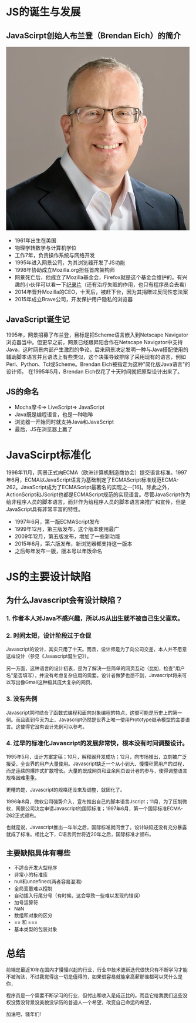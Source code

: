 # JS的诞生与发展
## JavaScirpt创始人布兰登（Brendan Eich）的简介
![布兰登](../../static/images/布兰登.jpg)
* 1961年出生在美国
* 物理学转数学与计算机学位
* 工作7年，负责操作系统与网络开发
* 1995年进入网景公司，为其浏览器开发了JS功能
* 1998年协助成立Mozilla.org担任首席架构师
* 网景死亡后，他成立了Mozilla基金会，Firefox就是这个基金会维护的。有兴趣的小伙伴可以看一下[纪录片](https://www.bilibili.com/video/av15989846/)（还有治疗失眠的作用，也只有程序员会去看）
* 2014年晋升Mozilla的CEO，十天后，被赶下台，因为其捐赠过反同性恋法案
* 2015年成立Brave公司，开发保护用户隐私的浏览器

## JavaScript诞生记
 1995年，网景招募了布兰登，目标是把Scheme语言嵌入到Netscape Navigator浏览器当中。但更早之前，网景已经跟昇阳合作在Netscape Navigator中支持Java，这时网景内部产生激烈的争论。后来网景决定发明一种与Java搭配使用的辅助脚本语言并且语法上有些类似，这个决策导致排除了采用现有的语言，例如Perl、Python、Tcl或Scheme。Brendan Eich被指定为这种"简化版Java语言"的设计师。
 在1995年5月，Brendan Eich仅花了十天时间就把原型设计出来了。

## JS的命名
* Mocha摩卡=> LiveScript=> JavaScript
* Java既是编程语言，也是一种咖啡
* 浏览器一开始同时就支持Java和JavaScript
* 最后，JS在浏览器上赢了


# JavaScirpt标准化
1996年11月，网景正式向ECMA（欧洲计算机制造商协会）提交语言标准。1997年6月，ECMA以JavaScript语言为基础制定了ECMAScript标准规范ECMA-262。JavaScript成为了ECMAScript最著名的实现之一[16]。除此之外，ActionScript和JScript也都是ECMAScript规范的实现语言。尽管JavaScript作为给非程序人员的脚本语言，而非作为给程序人员的脚本语言来推广和宣传，但是JavaScript具有非常丰富的特性。
* 1997年6月，第一版ECMAScript发布
* 1999年12月，第三版发布，这个版本使用最广
* 2009年12月，第五版发布，增加了一些新功能
* 2015年6月，第六版发布，新浏览器都支持这一版本
* 之后每年发布一版，版本号以年饭命名




# JS的主要设计缺陷
## 为什么Javascript会有设计缺陷？
### 1. **作者本人对Java不感兴趣，所以JS从出生就不被自己生父喜欢。**

### 2. **时间太短，设计阶段过于仓促**
<font size=2>Javascript的设计，其实只用了十天。而且，设计师是为了向公司交差，本人并不愿意这样设计（参见《Javascript诞生记》）。

另一方面，这种语言的设计初衷，是为了解决一些简单的网页互动（比如，检查"用户名"是否填写），并没有考虑复杂应用的需要。设计者做梦也想不到，Javascript将来可以写出像Gmail这种极其庞大复杂的网页。</font>

### 3. **没有先例**
   
<font size=2>Javascript同时结合了函数式编程和面向对象编程的特点，这很可能是历史上的第一例。而且直到今天为止，Javascript仍然是世界上唯一使用Prototype继承模型的主要语言。这使得它没有设计先例可以参考。</font>

### 4. **过早的标准化Javascript的发展非常快，根本没有时间调整设计。**

<font size=2>1995年5月，设计方案定稿；10月，解释器开发成功；12月，向市场推出，立刻被广泛接受，全世界的用户大量使用。Javascript缺乏一个从小到大、慢慢积累用户的过程，而是连续的爆炸式扩散增长。大量的既成网页和业余网页设计者的参与，使得调整语言规格困难重重。

更糟的是，Javascript的规格还没来及调整，就固化了。

1996年8月，微软公司强势介入，宣布推出自己的脚本语言Jscript；11月，为了压制微软，网景公司决定申请Javascript的国际标准；1997年6月，第一个国际标准ECMA-262正式颁布。

也就是说，Javascript推出一年半之后，国际标准就问世了。设计缺陷还没有充分暴露就成了标准。相比之下，C语言问世将近20年之后，国际标准才颁布。</pont>

## 主要缺陷具体有哪些

* 不适合开发大型程序
* 非常小的标准库
* null和undefined(两者容易混淆)
* 全局变量难以控制
* 自动插入行尾分号（有时候，这会导致一些难以发现的错误）
* 加号运算符
* NaN
* 数组和对象的区分
*  == 和 ===
*  基本类型的包装对象

# 总结
前端是最近10年在国内才慢慢兴起的行业，行业中技术更新迭代很快只有不断学习才能不被淘汰，不过我觉得这一切是值得的，如果很容易就能拿高薪那谁都可以凭什么是你，<div>程序员是一个需要不断学习的行业，但付出和收入是成正比的。而且它给我我们这些没权没势没背景没美貌没学历的普通人一个希望，改变自己命运的希望，</div>
<div>加油吧，骚年们!</div>






  



